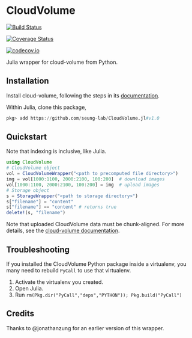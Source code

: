 # CloudVolume

[![Build Status](https://travis-ci.org/macrintr/CloudVolume.jl.svg?branch=master)](https://travis-ci.org/macrintr/CloudVolume.jl)

[![Coverage Status](https://coveralls.io/repos/macrintr/CloudVolume.jl/badge.svg?branch=master&service=github)](https://coveralls.io/github/macrintr/CloudVolume.jl?branch=master)

[![codecov.io](http://codecov.io/github/macrintr/CloudVolume.jl/coverage.svg?branch=master)](http://codecov.io/github/macrintr/CloudVolume.jl?branch=master)

Julia wrapper for cloud-volume from Python.

## Installation  
Install cloud-volume, following the steps in its [documentation](https://github.com/seung-lab/cloud-volume#cloud-volume).

Within Julia, clone this package,
```julia
pkg> add https://github.com/seung-lab/CloudVolume.jl#v1.0
```

## Quickstart
Note that indexing is inclusive, like Julia.
```julia
using CloudVolume
# CloudVolume object
vol = CloudVolumeWrapper("<path to precomputed file directory>")
img = vol[1000:1100, 2000:2100, 100:200]  # download images
vol[1000:1100, 2000:2100, 100:200] = img  # upload images
# Storage object
s = StorageWrapper("<path to storage directory>")
s["filename"] = "content"
s["filename"] == "content" # returns true
delete!(s, "filename")
```

Note that uploaded CloudVolume data must be chunk-aligned. For more details, see the [cloud-volume documentation](https://github.com/seung-lab/cloud-volume#cloud-volume).

## Troubleshooting  
If you installed the CloudVolume Python package inside a virtualenv, you many need to rebuild `PyCall` to use that virtualenv.
1. Activate the virtualenv you created.
1. Open Julia.
1. Run `rm(Pkg.dir("PyCall","deps","PYTHON")); Pkg.build("PyCall")`

## Credits
Thanks to @jonathanzung for an earlier version of this wrapper.
